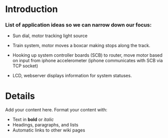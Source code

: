 # Introduction #

### List of application ideas so we can narrow down our focus: ###


  * Sun dial, motor tracking light source

  * Train system, motor moves a boxcar making stops along the track.

  * Hooking up system controller boards (SCB) to router, move motor based on input from iphone accelerometer (iphone communicates with SCB via TCP socket)

  * LCD, webserver displays information for system statuses.



# Details #

Add your content here.  Format your content with:
  * Text in **bold** or _italic_
  * Headings, paragraphs, and lists
  * Automatic links to other wiki pages